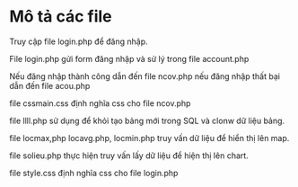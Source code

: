 # Mô tả các file
Truy cập file login.php để đăng nhập.

File login.php gửi form đăng nhập và sử lý trong file account.php

Nếu đăng nhập thành công dẫn đến file ncov.php
nếu đăng nhập thất bại dẫn đến file acou.php

file cssmain.css định nghĩa css cho file ncov.php

file llll.php sử dụng để khỏi tạo bảng mới trong SQL và clonw dữ liệu bảng.

file locmax,php locavg.php, locmin.php truy vấn dữ liệu để hiển thị lên map.

file solieu.php thực hiện truy vấn lấy dữ liệu để hiện thị lên chart.

file style.css định nghĩa css cho file login.php
